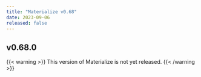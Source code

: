 ```yaml
---
title: "Materialize v0.68"
date: 2023-09-06
released: false
---
```


## v0.68.0

{{< warning >}}
This version of Materialize is not yet released.
{{< /warning >}}

